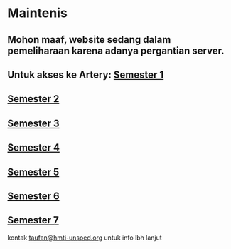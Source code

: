 # Maintenis

Mohon maaf, website sedang dalam pemeliharaan karena adanya pergantian server.
------------------------
Untuk akses ke Artery:
[Semester 1](https://drive.google.com/drive/folders/0B95aLWQUqQNVcjVreVkwYzFFVTg?usp=sharing)
----------------
[Semester 2](https://drive.google.com/folderview?id=0B95aLWQUqQNVbVRPZlVpS2Z5SHc)
-------------------------
[Semester 3](https://drive.google.com/drive/folders/0B95aLWQUqQNVd09ycFVRR3ZIQW8?usp=sharing)
------------------
[Semester 4](https://drive.google.com/folderview?id=0B95aLWQUqQNVUkhBTHFJbDFfX0E)
------------------
[Semester 5](https://drive.google.com/drive/folders/0B95aLWQUqQNVWnNiREZsNDBSTE0?usp=sharing)
------------------------
[Semester 6](https://drive.google.com/folderview?id=0B95aLWQUqQNVdkpzeDhYYWZVSm8)
-----------------------------
[Semester 7](https://drive.google.com/drive/folders/0B95aLWQUqQNVMDU4MDF4Mmk0b0U?usp=sharing)
----------------------------------------



kontak taufan@hmti-unsoed.org untuk info lbh lanjut
